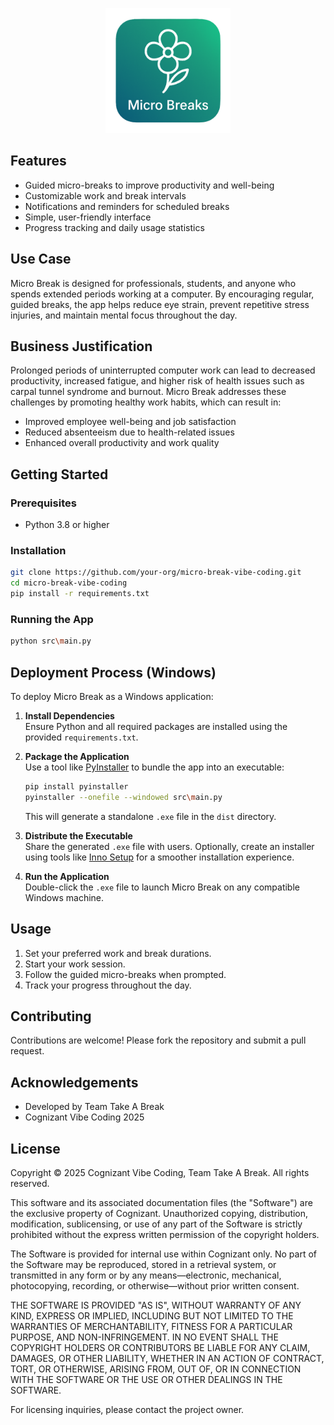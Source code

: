 <p align="center">
    <img src="assets/logo.png" alt="Micro Break Logo" width="200"/>
    <!-- <h1>Micro Breaks</h1> -->
</p>

## Features

- Guided micro-breaks to improve productivity and well-being
- Customizable work and break intervals
- Notifications and reminders for scheduled breaks
- Simple, user-friendly interface
- Progress tracking and daily usage statistics

## Use Case

Micro Break is designed for professionals, students, and anyone who spends extended periods working at a computer. By encouraging regular, guided breaks, the app helps reduce eye strain, prevent repetitive stress injuries, and maintain mental focus throughout the day.

## Business Justification

Prolonged periods of uninterrupted computer work can lead to decreased productivity, increased fatigue, and higher risk of health issues such as carpal tunnel syndrome and burnout. Micro Break addresses these challenges by promoting healthy work habits, which can result in:
- Improved employee well-being and job satisfaction
- Reduced absenteeism due to health-related issues
- Enhanced overall productivity and work quality

## Getting Started

### Prerequisites

- Python 3.8 or higher

### Installation

```bash
git clone https://github.com/your-org/micro-break-vibe-coding.git
cd micro-break-vibe-coding
pip install -r requirements.txt
```

### Running the App

```bash
python src\main.py
```

## Deployment Process (Windows)

To deploy Micro Break as a Windows application:

1. **Install Dependencies**  
   Ensure Python and all required packages are installed using the provided `requirements.txt`.

2. **Package the Application**  
   Use a tool like [PyInstaller](https://www.pyinstaller.org/) to bundle the app into an executable:
   ```bash
   pip install pyinstaller
   pyinstaller --onefile --windowed src\main.py
   ```
   This will generate a standalone `.exe` file in the `dist` directory.

3. **Distribute the Executable**  
   Share the generated `.exe` file with users. Optionally, create an installer using tools like [Inno Setup](https://jrsoftware.org/isinfo.php) for a smoother installation experience.

4. **Run the Application**  
   Double-click the `.exe` file to launch Micro Break on any compatible Windows machine.

## Usage

1. Set your preferred work and break durations.
2. Start your work session.
3. Follow the guided micro-breaks when prompted.
4. Track your progress throughout the day.

## Contributing

Contributions are welcome! Please fork the repository and submit a pull request.

## Acknowledgements

- Developed by Team Take A Break  
- Cognizant Vibe Coding 2025

## License

Copyright © 2025 Cognizant Vibe Coding, Team Take A Break. All rights reserved.

This software and its associated documentation files (the "Software") are the exclusive property of Cognizant. Unauthorized copying, distribution, modification, sublicensing, or use of any part of the Software is strictly prohibited without the express written permission of the copyright holders.

The Software is provided for internal use within Cognizant only. No part of the Software may be reproduced, stored in a retrieval system, or transmitted in any form or by any means—electronic, mechanical, photocopying, recording, or otherwise—without prior written consent.

THE SOFTWARE IS PROVIDED "AS IS", WITHOUT WARRANTY OF ANY KIND, EXPRESS OR IMPLIED, INCLUDING BUT NOT LIMITED TO THE WARRANTIES OF MERCHANTABILITY, FITNESS FOR A PARTICULAR PURPOSE, AND NON-INFRINGEMENT. IN NO EVENT SHALL THE COPYRIGHT HOLDERS OR CONTRIBUTORS BE LIABLE FOR ANY CLAIM, DAMAGES, OR OTHER LIABILITY, WHETHER IN AN ACTION OF CONTRACT, TORT, OR OTHERWISE, ARISING FROM, OUT OF, OR IN CONNECTION WITH THE SOFTWARE OR THE USE OR OTHER DEALINGS IN THE SOFTWARE.

For licensing inquiries, please contact the project owner.


